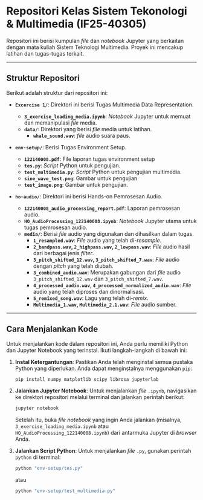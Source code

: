 # Repositori Kelas Sistem Tekonologi & Multimedia (IF25-40305)

Repositori ini berisi kumpulan *file* dan *notebook* Jupyter yang berkaitan dengan mata kuliah Sistem Teknologi Multimedia. Proyek ini mencakup latihan dan tugas-tugas terkait.

---

## Struktur Repositori

Berikut adalah struktur dari repositori ini:

* **`Excercise 1/`**: Direktori ini berisi Tugas Multimedia Data Representation.
    * **`3_exercise_loading_media.ipynb`**: *Notebook* Jupyter untuk memuat dan memanipulasi *file* media.
    * **`data/`**: Direktori yang berisi *file* media untuk latihan.
        * **`whale_sound.wav`**: *file* audio suara paus.

* **`env-setup/`**: Berisi Tugas Environment Setup.
    * **`122140008.pdf`**: File laporan tugas environment setup
    * **`tes.py`**: *Script* Python untuk pengujian.
    * **`test_multimedia.py`**: *Script* Python untuk pengujian multimedia.
    * **`sine_wave_test.png`**: Gambar untuk pengujian
    * **`test_image.png`**: Gambar untuk pengujian.

* **`ho-audio/`**: Direktori ini berisi Hands-on Pemrosesan Audio.
    * **`122140008_audio_processing_report.pdf`**: Laporan pemrosesan audio.
    * **`HO_AudioProcessing_122140008.ipynb`**: *Notebook* Jupyter utama untuk tugas pemrosesan audio.
    * **`media/`**: Berisi *file* audio yang digunakan dan dihasilkan dalam tugas.
        * **`1_resampled.wav`**: *File* audio yang telah di-*resample*.
        * **`2_bandpass.wav`, `2_highpass.wav`, `2_lowpass.wav`**: *File* audio hasil dari berbagai jenis *filter*.
        * **`3_pitch_shifted_12.wav`, `3_pitch_shifted_7.wav`**: *File* audio dengan *pitch* yang telah diubah.
        * **`3_combined_audio.wav`**: Merupakan gabungan dari *file* audio `3_pitch_shifted_12.wav` dan  `3_pitch_shifted_7.wav`.
        * **`4_processed_audio.wav`, `4_processed_normalized_audio.wav`**: *File* audio yang telah diproses dan dinormalisasi.
        * **`5_remixed_song.wav`**: Lagu yang telah di-*remix*.
        * **`Multimedia_1.wav`, `Multimedia_2.1.wav`**: *File* audio sumber.

---

## Cara Menjalankan Kode

Untuk menjalankan kode dalam repositori ini, Anda perlu memiliki Python dan Jupyter Notebook yang terinstal. Ikuti langkah-langkah di bawah ini:

1.  **Instal Ketergantungan**: Pastikan Anda telah menginstal semua pustaka Python yang diperlukan. Anda dapat menginstalnya menggunakan `pip`:

    ```bash
    pip install numpy matplotlib scipy librosa jupyterlab
    ```

2.  **Jalankan Jupyter Notebook**: Untuk menjalankan *file* `.ipynb`, navigasikan ke direktori repositori melalui terminal dan jalankan perintah berikut:

    ```bash
    jupyter notebook
    ```

    Setelah itu, buka *file notebook* yang ingin Anda jalankan (misalnya, `3_exercise_loading_media.ipynb` atau `HO_AudioProcessing_122140008.ipynb`) dari antarmuka Jupyter di *browser* Anda.

3.  **Jalankan Script Python**: Untuk menjalankan *file* `.py`, gunakan perintah `python` di terminal:
    ```bash
    python "env-setup/tes.py"
    ```
    atau
    ```bash
    python "env-setup/test_multimedia.py"
    ```